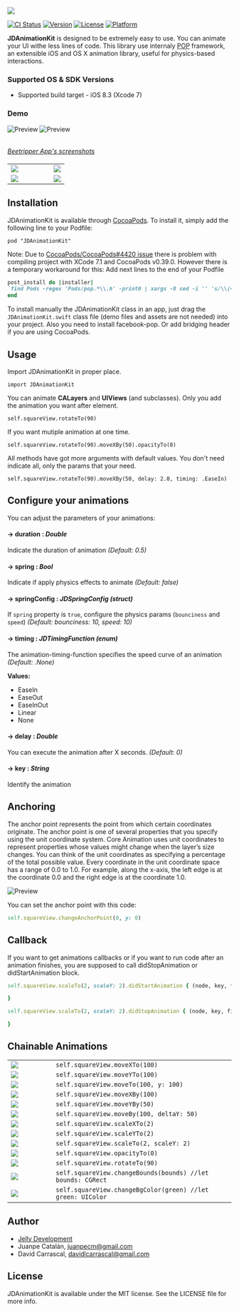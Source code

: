 ![](http://juanpecatalan.com/JDAnimationKit/JDAnimationKit_header.jpg)

[![CI Status](http://img.shields.io/travis/Juanpe/JDAnimationKit.svg?style=flat)](https://travis-ci.org/Juanpe/JDAnimationKit)
[![Version](https://img.shields.io/cocoapods/v/JDAnimationKit.svg?style=flat)](http://cocoapods.org/pods/JDAnimationKit)
[![License](https://img.shields.io/cocoapods/l/JDAnimationKit.svg?style=flat)](http://cocoapods.org/pods/JDAnimationKit)
[![Platform](https://img.shields.io/cocoapods/p/JDAnimationKit.svg?style=flat)](http://cocoapods.org/pods/JDAnimationKit)

**JDAnimationKit** is designed to be extremely easy to use. You can animate your UI withe less lines of code. This library use internaly [POP](https://github.com/facebook/pop) framework, an extensible iOS and OS X animation library, useful for physics-based interactions.

### Supported OS & SDK Versions

* Supported build target - iOS 8.3 (Xcode 7)

### Demo

![Preview](http://juanpecatalan.com/JDAnimationKit/beetripper_1.gif)
![Preview](http://juanpecatalan.com/JDAnimationKit/beetripper_2.gif)
######
*[Beetripper App's screenshots](http://beetripper.com)*

####

<table>
<tr>
<td width="75%">
<img src="http://juanpecatalan.com/JDAnimationKit/general_2.png"></img>
</td>
<td width="25%">
<img src="http://juanpecatalan.com/JDAnimationKit/general_2.gif"></img>
</td>
</tr
<tr>
<td width="75%">
<img src="http://juanpecatalan.com/JDAnimationKit/general.png"></img>
</td>
<td width="25%">
<img src="http://juanpecatalan.com/JDAnimationKit/general.gif"></img>
</td>
</tr>
</table>

## Installation

JDAnimationKit is available through [CocoaPods](http://cocoapods.org). To install
it, simply add the following line to your Podfile:

```
pod "JDAnimationKit"
```

Note: Due to [CocoaPods/CocoaPods#4420 issue](https://github.com/CocoaPods/CocoaPods/issues/4420) there is problem with compiling project with XCode 7.1 and CocoaPods v0.39.0. However there is a temporary workaround for this:
Add next lines to the end of your Podfile
```ruby
post_install do |installer|
`find Pods -regex 'Pods/pop.*\\.h' -print0 | xargs -0 sed -i '' 's/\\(<\\)pop\\/\\(.*\\)\\(>\\)/\\"\\2\\"/'`
end
```
To install manually the JDAnimationKit class in an app, just drag the ``` JDAnimationKit.swift``` class file (demo files and assets are not needed) into your project. Also you need to install facebook-pop. Or add bridging header if you are using CocoaPods.

## Usage

Import JDAnimationKit in proper place.
``` 
import JDAnimationKit
```

You can animate **CALayers** and **UIViews** (and subclasses). Only you add the animation you want after element.
``` 
self.squareView.rotateTo(90)
```

If you want mutiple animation at one time.
``` 
self.squareView.rotateTo(90).moveXBy(50).opacityTo(0)
```

All methods have got more arguments with default values. You don't need indicate all, only the params that your need.

``` 
self.squareView.rotateTo(90).moveXBy(50, delay: 2.0, timing: .EaseIn)
```

## Configure your animations

You can adjust the parameters of your animations:
#### -> duration : *Double*
Indicate the duration of animation *(Default: 0.5)*

#### -> spring : *Bool*
Indicate if apply physics effects to animate *(Default: false)*

#### -> springConfig : *JDSpringConfig (struct)*
If ```spring``` property is ```true```, configure the physics params (```bounciness``` and ```speed```) *(Default: bounciness: 10, speed: 10)*

#### -> timing : *JDTimingFunction (enum)*
The animation-timing-function specifies the speed curve of an animation *(Default: .None)*

**Values:**
* EaseIn
* EaseOut
* EaseInOut
* Linear
* None

#### -> delay : *Double*
You can execute the animation after X seconds. *(Default: 0)*

#### -> key : *String*
Identify the animation

## Anchoring

The anchor point represents the point from which certain coordinates originate. The anchor point is one of several properties that you specify using the unit coordinate system. Core Animation uses unit coordinates to represent properties whose values might change when the layer’s size changes. You can think of the unit coordinates as specifying a percentage of the total possible value. Every coordinate in the unit coordinate space has a range of 0.0 to 1.0. For example, along the x-axis, the left edge is at the coordinate 0.0 and the right edge is at the coordinate 1.0.

![Preview](https://c1.staticflickr.com/9/8164/7525485756_6782ed8ce6.jpg)

You can set the anchor point with this code:

```ruby
self.squareView.changeAnchorPoint(0, y: 0)  
```

## Callback

If you want to get animations callbacks or if you want to run code after an animation finishes, you are supposed to call didStopAnimation or didStartAnimation block.
```ruby
self.squareView.scaleTo(2, scaleY: 2).didStartAnimation { (node, key, finished, error) -> Void in

}
```
```ruby
self.squareView.scaleTo(2, scaleY: 2).didStopAnimation { (node, key, finished, error) -> Void in

}
```

## Chainable Animations

<table>

<tr>
<td width="20%">
<img src="http://juanpecatalan.com/JDAnimationKit/moveXTo.gif"></img>
</td>
<td width="80%">
<code>self.squareView.moveXTo(100)</code>
</td>
</tr>

<tr>
<td width="20%">
<img src="http://juanpecatalan.com/JDAnimationKit/moveYTo.gif"></img>
</td>
<td width="80%">
<code>self.squareView.moveYTo(100)</code>
</td>
</tr>

<tr>
<td width="20%">
<img src="http://juanpecatalan.com/JDAnimationKit/moveTo.gif"></img>
</td>
<td width="80%">
<code>self.squareView.moveTo(100, y: 100)</code>
</td>
</tr>

<tr>
<td width="20%">
<img src="http://juanpecatalan.com/JDAnimationKit/moveXBy.gif"></img>
</td>
<td width="80%">
<code>self.squareView.moveXBy(100)</code>
</td>
</tr>

<tr>
<td width="20%">
<img src="http://juanpecatalan.com/JDAnimationKit/moveYBy.gif"></img>
</td>
<td width="80%">
<code>self.squareView.moveYBy(50)</code>
</td>
</tr>

<tr>
<td width="20%">
<img src="http://juanpecatalan.com/JDAnimationKit/moveBy.gif"></img>
</td>
<td width="80%">
<code>self.squareView.moveBy(100, deltaY: 50)</code>
</td>
</tr>

<tr>
<td width="20%">
<img src="http://juanpecatalan.com/JDAnimationKit/scaleXTo.gif"></img>
</td>
<td width="80%">
<code>self.squareView.scaleXTo(2)</code>
</td>
</tr>

<tr>
<td width="20%">
<img src="http://juanpecatalan.com/JDAnimationKit/scaleYTo.gif"></img>
</td>
<td width="80%">
<code>self.squareView.scaleYTo(2)</code>
</td>
</tr>

<tr>
<td width="20%">
<img src="http://juanpecatalan.com/JDAnimationKit/scaleTo.gif"></img>
</td>
<td width="80%">
<code>self.squareView.scaleTo(2, scaleY: 2)</code>
</td>
</tr>

<tr>
<td width="20%">
<img src="http://juanpecatalan.com/JDAnimationKit/opacityTo.gif"></img>
</td>
<td width="80%">
<code>self.squareView.opacityTo(0)</code>
</td>
</tr>

<tr>
<td width="20%">
<img src="http://juanpecatalan.com/JDAnimationKit/rotateTo.gif"></img>
</td>
<td width="80%">
<code>self.squareView.rotateTo(90)</code>
</td>
</tr>

<tr>
<td width="20%">
<img src="http://juanpecatalan.com/JDAnimationKit/changeBounds.gif"></img>
</td>
<td width="80%">
<code>self.squareView.changeBounds(bounds) //let bounds: CGRect</code>
</td>
</tr>

<tr>
<td width="20%">
<img src="http://juanpecatalan.com/JDAnimationKit/changeBgColor.gif"></img>
</td>
<td width="80%">
<code>self.squareView.changeBgColor(green) //let green: UIColor</code>
</td>
</tr>

</table>

## Author

* [Jelly Development](https://github.com/JellyDevelopment)
* Juanpe Catalán, juanpecm@gmail.com
* David Carrascal, davidlcarrascal@gmail.com

## License

JDAnimationKit is available under the MIT license. See the LICENSE file for more info.
